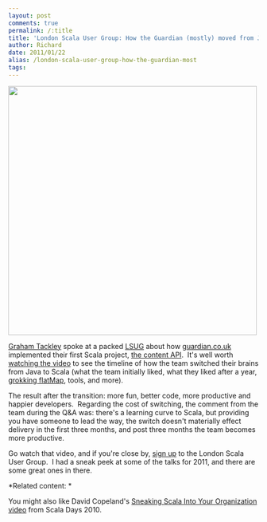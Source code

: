 ```yaml
---
layout: post
comments: true
permalink: /:title
title: 'London Scala User Group: How the Guardian (mostly) moved from Java to Scala'
author: Richard
date: 2011/01/22
alias: /london-scala-user-group-how-the-guardian-most
tags:
---
```


<img src="http://awesomeness.openphoto.me/custom/201207/2d3464-40595281-0-5349869488_7bdf810f24_b_870x550.jpg" width="500" />

[Graham Tackley][] spoke at a packed [LSUG][] about how
[guardian.co.uk][] implemented their first Scala project, [the content
API][].  It's well worth [watching the video][] to see the timeline of
how the team switched their brains from Java to Scala (what the team
initially liked, what they liked after a year, [grokking flatMap][],
tools, and more).  

The result after the transition: more fun, better code, more productive
and happier developers.  Regarding the cost of switching, the comment
from the team during the Q&A was: there's a learning curve to Scala, but
providing you have someone to lead the way, the switch doesn't
materially effect delivery in the first three months, and post three
months the team becomes more productive.

Go watch that video, and if you're close by, [sign up][] to the London
Scala User Group.  I had a sneak peek at some of the talks for 2011, and
there are some great ones in there.

*Related content: *

You might also like David Copeland's [Sneaking Scala Into Your Organization video][] from Scala Days 2010.

  [Graham Tackley]: http://twitter.com/tackers
  [LSUG]: http://www.lsug.org/
  [guardian.co.uk]: http://www.guardian.co.uk/
  [the content API]: http://content.guardianapis.com/
  [watching the video]: http://skillsmatter.com/podcast/scala/how-we-mostly-moved-from-java-to-scala
  [grokking flatMap]: http://richard.dallaway.com/in-praise-of-flatmap
  [sign up]: http://www.meetup.com/london-scala/
  [Sneaking Scala Into Your Organization video]: http://days2010.scala-lang.org/node/138/169
